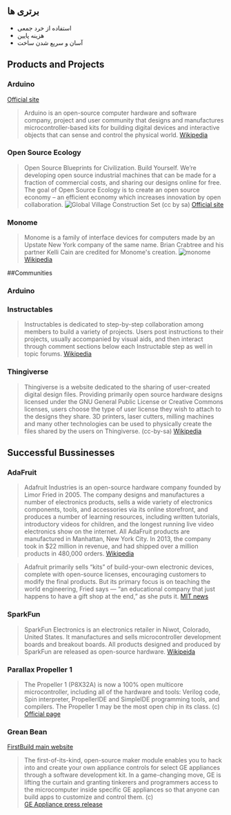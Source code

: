 ## برتری ها
- استفاده از خرد جمعی
- هزینه پایین
- آسان و سریع شدن ساخت

## Products and Projects

### Arduino
[Official site](http://arduino.cc)
> Arduino is an open-source computer hardware and software company, project and user community that designs and manufactures microcontroller-based kits for building digital devices and interactive objects that can sense and control the physical world. [Wikipedia](https://en.wikipedia.org/wiki/Arduino)

### Open Source Ecology
> Open Source Blueprints for Civilization. Build Yourself.
We’re developing open source industrial machines that can be made for a fraction of commercial costs, and sharing our designs online for free. The goal of Open Source Ecology is to create an open source economy – an efficient economy which increases innovation by open collaboration.
![Global Village Construction Set](http://opensourceecology.org/wp-content/uploads/2014/02/gvcs-all-50.jpg) (cc by sa) [Official site](http://opensourceecology.org/)

### Monome
> Monome is a family of interface devices for computers made by an Upstate New York company of the same name. Brian Crabtree and his partner Kelli Cain are credited for Monome's creation. ![monome](https://upload.wikimedia.org/wikipedia/commons/3/36/Monome-family-stretta-20110321.jpg)
[Wikipedia](https://en.wikipedia.org/wiki/Monome)


##Communities

### Arduino

### Instructables
> Instructables is dedicated to step-by-step collaboration among members to build a variety of projects. Users post instructions to their projects, usually accompanied by visual aids, and then interact through comment sections below each Instructable step as well in topic forums. [Wikipedia](https://en.wikipedia.org/wiki/Instructables)

### Thingiverse
> Thingiverse is a website dedicated to the sharing of user-created digital design files. Providing primarily open source hardware designs licensed under the GNU General Public License or Creative Commons licenses, users choose the type of user license they wish to attach to the designs they share. 3D printers, laser cutters, milling machines and many other technologies can be used to physically create the files shared by the users on Thingiverse. (cc-by-sa) [Wikipedia](https://en.wikipedia.org/wiki/Thingiverse)


## Successful Bussinesses
### AdaFruit
> Adafruit Industries is an open-source hardware company founded by Limor Fried in 2005. The company designs and manufactures a number of electronics products, sells a wide variety of electronics components, tools, and accessories via its online storefront, and produces a number of learning resources, including written tutorials, introductory videos for children, and the longest running live video electronics show on the internet. All AdaFruit products are manufactured in Manhattan, New York City. In 2013, the company took in $22 million in revenue, and had shipped over a million products in 480,000 orders. [Wikipedia](https://en.wikipedia.org/wiki/Adafruit_Industries)

> Adafruit primarily sells “kits” of build-your-own electronic devices, complete with open-source licenses, encouraging customers to modify the final products. But its primary focus is on teaching the world engineering, Fried says — “an educational company that just happens to have a gift shop at the end,” as she puts it. [MIT news](http://news.mit.edu/2013/limor-fried-adafruit-0531 "MIT alumna Limor Fried has become a pioneer of the ‘maker movement’ with her multimillion-dollar company.")

### SparkFun
> SparkFun Electronics is an electronics retailer in Niwot, Colorado, United States. It manufactures and sells microcontroller development boards and breakout boards. All products designed and produced by SparkFun are released as open-source hardware. [Wikipeida](https://en.wikipedia.org/wiki/SparkFun_Electronics)

### Parallax Propeller 1
> The Propeller 1 (P8X32A) is now a 100% open multicore microcontroller, including all of the hardware and tools: Verilog code, Spin interpreter, PropellerIDE and SimpleIDE programming tools, and compilers. The Propeller 1 may be the most open chip in its class.
(c) [Official page](https://www.parallax.com/microcontrollers/propeller-1-open-source)

### Grean Bean
[FirstBuild main website](https://firstbuild.com/)

> The first-of-its-kind, open-source maker module enables you to hack into and create your own appliance controls for select GE appliances through a software development kit. In a game-changing move, GE is lifting the curtain and granting tinkerers and programmers access to the microcomputer inside specific GE appliances so that anyone can build apps to customize and control them. (c)  
[GE Appliance press release](http://pressroom.geappliances.com/news/new-maker-module-hacks-into-ge-appliances-to-cook-up-innovation "FirstBuild™’s New Green Bean Lets You Reprogram and Customize Your Kitchen Appliance Controls")
